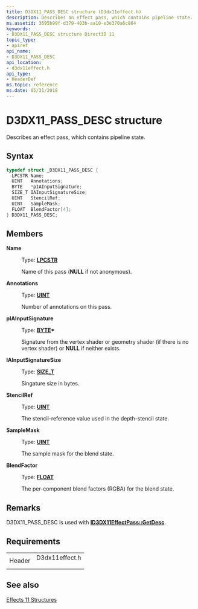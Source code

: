 ```yaml
---
title: D3DX11_PASS_DESC structure (D3dx11effect.h)
description: Describes an effect pass, which contains pipeline state.
ms.assetid: 3695b99f-d379-403b-aa10-e3e370a6c864
keywords:
- D3DX11_PASS_DESC structure Direct3D 11
topic_type:
- apiref
api_name:
- D3DX11_PASS_DESC
api_location:
- d3dx11effect.h
api_type:
- HeaderDef
ms.topic: reference
ms.date: 05/31/2018
---
```


# D3DX11\_PASS\_DESC structure

Describes an effect pass, which contains pipeline state.

## Syntax


```C++
typedef struct _D3DX11_PASS_DESC {
  LPCSTR Name;
  UINT   Annotations;
  BYTE   *pIAInputSignature;
  SIZE_T IAInputSignatureSize;
  UINT   StencilRef;
  UINT   SampleMask;
  FLOAT  BlendFactor[4];
} D3DX11_PASS_DESC;
```



## Members

<dl> <dt>

**Name**
</dt> <dd>

Type: **[**LPCSTR**](/windows/desktop/WinProg/windows-data-types)**

</dd> <dd>

Name of this pass (**NULL** if not anonymous).

</dd> <dt>

**Annotations**
</dt> <dd>

Type: **[**UINT**](/windows/desktop/WinProg/windows-data-types)**

</dd> <dd>

Number of annotations on this pass.

</dd> <dt>

**pIAInputSignature**
</dt> <dd>

Type: **[**BYTE**](/windows/desktop/WinProg/windows-data-types)\***

</dd> <dd>

Signature from the vertex shader or geometry shader (if there is no vertex shader) or **NULL** if neither exists.

</dd> <dt>

**IAInputSignatureSize**
</dt> <dd>

Type: **[**SIZE\_T**](/windows/desktop/WinProg/windows-data-types)**

</dd> <dd>

Singature size in bytes.

</dd> <dt>

**StencilRef**
</dt> <dd>

Type: **[**UINT**](/windows/desktop/WinProg/windows-data-types)**

</dd> <dd>

The stencil-reference value used in the depth-stencil state.

</dd> <dt>

**SampleMask**
</dt> <dd>

Type: **[**UINT**](/windows/desktop/WinProg/windows-data-types)**

</dd> <dd>

The sample mask for the blend state.

</dd> <dt>

**BlendFactor**
</dt> <dd>

Type: **[**FLOAT**](/windows/desktop/WinProg/windows-data-types)**

</dd> <dd>

The per-component blend factors (RGBA) for the blend state.

</dd> </dl>

## Remarks

D3DX11\_PASS\_DESC is used with [**ID3DX11EffectPass::GetDesc**](id3dx11effectpass-getdesc.md).

## Requirements



|                   |                                                                                           |
|-------------------|-------------------------------------------------------------------------------------------|
| Header<br/> | <dl> <dt>D3dx11effect.h</dt> </dl> |



## See also

<dl> <dt>

[Effects 11 Structures](d3d11-graphics-reference-effects11-structures.md)
</dt> </dl>

 

